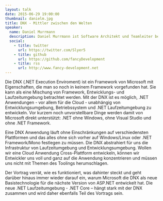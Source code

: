 ```yaml
---
layout: talk
date: 2015-06-29 19:00:00
thumbnail: danielm.jpg
title: DNX - Mittler zwischen den Welten
speaker:
  name: Daniel Murrmann
  description: Daniel Murrmann ist Software Architekt und Teamleiter bei der Maschinenfabrik Reinhausen GmbH in Regensburg. Parallel dazu ist er selbständiger Trainer und Berater für aktuelle.NET und Web Technologien. Hierbei unterstützt er seine Kunden sowohl bei methodischen als auch technologischen Fragestellungen.
  social:
    - title: twitter
      url: https://twitter.com/Slyer5
    - title: github
      url: https://github.com/fancyDevelopment
    - title: rss
      url: http://www.fancy-development.net
---
```

Die DNX (.NET Execution Enviroment) ist ein Framework von Microsoft mit Eigenschaften, die man so noch in keinem Framework vorgefunden hat. Sie kann als eine Mischung von Framework, Entwicklungs- und Laufzeitumgebung betrachtet werden. Mit der DNX ist es möglich, .NET Anwendungen - vor allem für die Cloud - unabhängig von Entwicklungsumgebung, Betriebssystem und .NET Laufzeitumgebung zu entwickeln. Vor kurzem noch unvorstellbare Dinge werden damit von Microsoft direkt unterstützt: .NET ohne Windows, ohne Visual Studio und ohne .NET Framework. 

Eine DNX Anwendung läuft ohne Einschränkungen auf verschiedensten Plattformen und das alles ohne sich vorher auf Windows/Linux oder .NET Framework/Mono festlegen zu müssen. Die DNX abstrahiert für uns die Infrastruktur von Laufzeitumgebung und Entwicklungsumgebung. Wollen wir eine Cloud Anwendung Cross-Plattform entwickeln, können wir Entwickler uns voll und ganz auf die Anwendung konzentrieren und müssen uns nicht mit Themen des Toolings herumschlagen. 

Der Vortrag verrät, wie es funktioniert, was dahinter steckt und geht darüber hinaus immer wieder darauf ein, warum Microsoft die DNX als neue Basistechnologie für die nächste Version von ASP.NET entwickelt hat. Die neue .NET Laufzeitumgebung - .NET Core – hängt stark mit der DNX zusammen und wird daher ebenfalls Teil des Vortrags sein. 